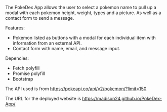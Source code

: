 The PokeDex App allows the user to select a pokemon name to pull up a modal with each pokemon height, weight, types and a picture. As well as a contact form to send a message.

Features:

- Pokemon listed as buttons with a modal for each individual item with information from an external API.
- Contact form with name, email, and message input.

Depencies:

- Fetch polyfill
- Promise polyfill
- Bootstrap

The API used is from https://pokeapi.co/api/v2/pokemon/?limit=150

The URL for the deployed website is https://madison24.github.io/PokeDex-App/
